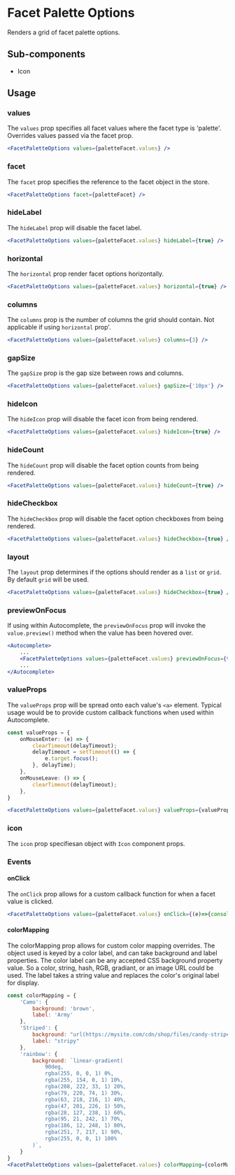 # Facet Palette Options

Renders a grid of facet palette options. 

## Sub-components
- Icon

## Usage

### values
The `values` prop specifies all facet values where the facet type is 'palette'. Overrides values passed via the facet prop. 

```jsx
<FacetPaletteOptions values={paletteFacet.values} />
```

### facet
The `facet` prop specifies the reference to the facet object in the store.

```jsx
<FacetPaletteOptions facet={paletteFacet} />
```

### hideLabel
The `hideLabel` prop will disable the facet label.

```jsx
<FacetPaletteOptions values={paletteFacet.values} hideLabel={true} />
```

### horizontal
The `horizontal` prop render facet options horizontally.

```jsx
<FacetPaletteOptions values={paletteFacet.values} horizontal={true} />
```

### columns
The `columns` prop is the number of columns the grid should contain. Not applicable if using `horizontal` prop'.

```jsx
<FacetPaletteOptions values={paletteFacet.values} columns={3} />
```

### gapSize
The `gapSize` prop is the gap size between rows and columns.

```jsx
<FacetPaletteOptions values={paletteFacet.values} gapSize={'10px'} />
```

### hideIcon
The `hideIcon` prop will disable the facet icon from being rendered.

```jsx
<FacetPaletteOptions values={paletteFacet.values} hideIcon={true} />
```

### hideCount
The `hideCount` prop will disable the facet option counts from being rendered.

```jsx
<FacetPaletteOptions values={paletteFacet.values} hideCount={true} />
```

### hideCheckbox
The `hideCheckbox` prop will disable the facet option checkboxes from being rendered.

```jsx
<FacetPaletteOptions values={paletteFacet.values} hideCheckbox={true} />
```

### layout
The `layout` prop determines if the options should render as a `list` or `grid`. By default `grid` will be used.
```jsx
<FacetPaletteOptions values={paletteFacet.values} hideCheckbox={true} />
```

### previewOnFocus
If using within Autocomplete, the `previewOnFocus` prop will invoke the `value.preview()` method when the value has been hovered over.

```jsx
<Autocomplete>
	...
	<FacetPaletteOptions values={paletteFacet.values} previewOnFocus={true} />
	...
</Autocomplete>
```

### valueProps
The `valueProps` prop will be spread onto each value's `<a>` element. Typical usage would be to provide custom callback functions when used within Autocomplete.

```typescript
const valueProps = {
	onMouseEnter: (e) => {
		clearTimeout(delayTimeout);
		delayTimeout = setTimeout(() => {
			e.target.focus();
		}, delayTime);
	},
	onMouseLeave: () => {
		clearTimeout(delayTimeout);
	},
}
```

```jsx
<FacetPaletteOptions values={paletteFacet.values} valueProps={valueProps} />
```

### icon
The `icon` prop specifiesan object with `Icon` component props. 

### Events

#### onClick
The `onClick` prop allows for a custom callback function for when a facet value is clicked.

```jsx
<FacetPaletteOptions values={paletteFacet.values} onClick={(e)=>{console.log(e)}} />
```


#### colorMapping
The colorMapping prop allows for custom color mapping overrides. The object used is keyed by a color label, and can take background and label properties. The color label can be any accepted CSS background property value. So a color, string, hash, RGB, gradiant, or an image URL could be used. The label takes a string value and replaces the color's original label for display.

```jsx
const colorMapping = {
	'Camo': {
		background: 'brown',
		label: 'Army'
	},
	'Striped': {
		background: "url(https://mysite.com/cdn/shop/files/candy-stripe-square_small.jpg)",
		label: "stripy"
	},
	'rainbow': {
		background: `linear-gradient(
			90deg,
			rgba(255, 0, 0, 1) 0%,
			rgba(255, 154, 0, 1) 10%,
			rgba(208, 222, 33, 1) 20%,
			rgba(79, 220, 74, 1) 30%,
			rgba(63, 218, 216, 1) 40%,
			rgba(47, 201, 226, 1) 50%,
			rgba(28, 127, 238, 1) 60%,
			rgba(95, 21, 242, 1) 70%,
			rgba(186, 12, 248, 1) 80%,
			rgba(251, 7, 217, 1) 90%,
			rgba(255, 0, 0, 1) 100%
		)`,
	}
}
<FacetPaletteOptions values={paletteFacet.values} colorMapping={colorMapping} />
```


